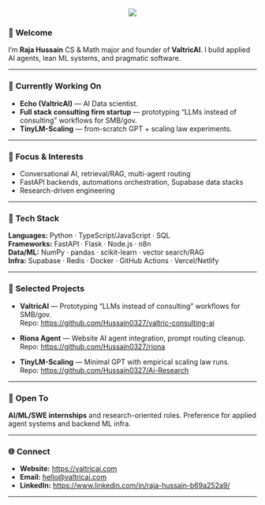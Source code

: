 <h1 align="center">
  <a href="https://git.io/typing-svg">
    <img src="https://readme-typing-svg.herokuapp.com/?lines=Hello,+there!+👋;I'm+Raja+Hussain;Welcome+to+my+GitHub&center=true&size=30">
  </a>
</h1>

### 👋 **Welcome**

I’m **Raja Hussain** CS & Math major and founder of **ValtricAI**. I build applied AI agents, lean ML systems, and pragmatic software.

---

### 🚀 **Currently Working On**
- **Echo (ValtricAI)** — AI Data scientist.
- **Full stack consulting firm startup** — prototyping “LLMs instead of consulting” workflows for SMB/gov.
- **TinyLM-Scaling** — from-scratch GPT + scaling law experiments.

---

### 🧠 **Focus & Interests**
- Conversational AI, retrieval/RAG, multi-agent routing
- FastAPI backends, automations orchestration, Supabase data stacks
- Research-driven engineering

---

### 🧰 **Tech Stack**

**Languages:** Python · TypeScript/JavaScript · SQL  
**Frameworks:** FastAPI · Flask · Node.js · n8n  
**Data/ML:** NumPy · pandas · scikit-learn · vector search/RAG  
**Infra:** Supabase · Redis · Docker · GitHub Actions · Vercel/Netlify

---

### 📌 **Selected Projects**

- **ValtricAI** — Prototyping “LLMs instead of consulting” workflows for SMB/gov.  
  Repo: https://github.com/Hussain0327/valtric-consulting-ai

- **Riona Agent** — Website AI agent integration, prompt routing cleanup.  
  Repo: https://github.com/Hussain0327/riona

- **TinyLM-Scaling** — Minimal GPT with empirical scaling law runs.  
  Repo: https://github.com/Hussain0327/Ai-Research

---

### 💼 **Open To**
**AI/ML/SWE internships** and research-oriented roles. Preference for applied agent systems and backend ML infra.

---

### 🌐 **Connect**
- **Website:** https://valtricai.com  
- **Email:** hello@valtricai.com  
- **LinkedIn:** https://www.linkedin.com/in/raja-hussain-b69a252a9/

---
